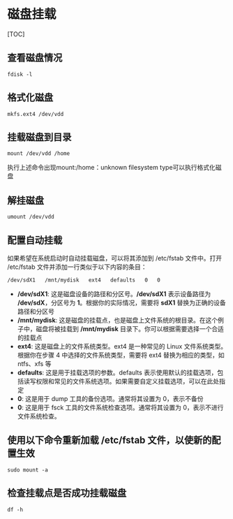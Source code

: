 # 磁盘挂载

[TOC]

## 查看磁盘情况
```
fdisk -l
```

## 格式化磁盘
```
mkfs.ext4 /dev/vdd
```

## 挂载磁盘到目录
```
mount /dev/vdd /home
```
执行上述命令出现mount:/home：unknown filesystem type可以执行格式化磁盘

## 解挂磁盘
```
umount /dev/vdd
```

## 配置自动挂载
如果希望在系统启动时自动挂载磁盘，可以将其添加到 /etc/fstab 文件中。打开 /etc/fstab 文件并添加一行类似于以下内容的条目：
```
/dev/sdX1   /mnt/mydisk   ext4   defaults   0	0
```
 - **/dev/sdX1**: 这是磁盘设备的路径和分区号。**/dev/sdX1** 表示设备路径为 **/dev/sdX**，分区号为 **1**。根据你的实际情况，需要将 **sdX1** 替换为正确的设备路径和分区号
 - **/mnt/mydisk**: 这是磁盘的挂载点，也是磁盘上文件系统的根目录。在这个例子中，磁盘将被挂载到 **/mnt/mydisk** 目录下。你可以根据需要选择一个合适的挂载点
 - **ext4**: 这是磁盘上的文件系统类型。ext4 是一种常见的 Linux 文件系统类型。根据你在步骤 4 中选择的文件系统类型，需要将 ext4 替换为相应的类型，如 ntfs、xfs 等
 - **defaults**: 这是用于挂载选项的参数。defaults 表示使用默认的挂载选项，包括读写权限和常见的文件系统选项。如果需要自定义挂载选项，可以在此处指定
 - **0**: 这是用于 dump 工具的备份选项。通常将其设置为 0，表示不备份
 - **0**: 这是用于 fsck 工具的文件系统检查选项。通常将其设置为 0，表示不进行文件系统检查。

 ## 使用以下命令重新加载 /etc/fstab 文件，以使新的配置生效
 ```
 sudo mount -a
 ```

 ## 检查挂载点是否成功挂载磁盘
 ```
 df -h
 ```
